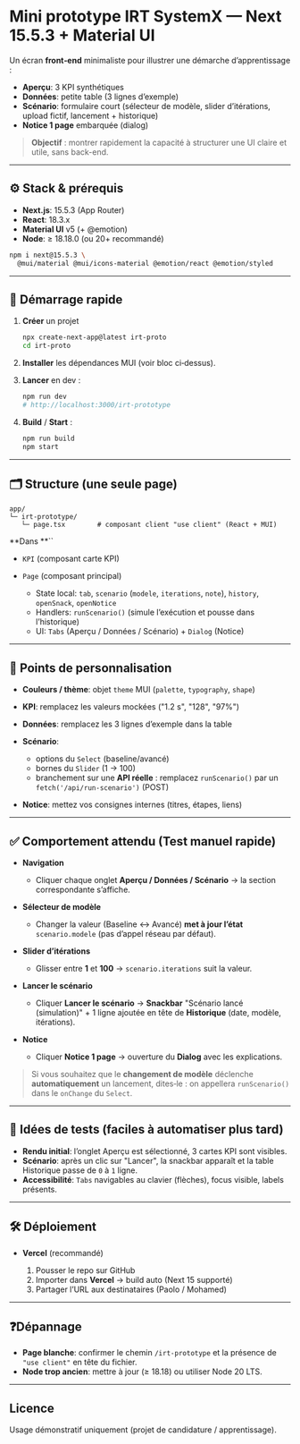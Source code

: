 # Mini prototype IRT SystemX — Next 15.5.3 + Material UI

Un écran **front‑end** minimaliste pour illustrer une démarche d’apprentissage :

* **Aperçu**: 3 KPI synthétiques
* **Données**: petite table (3 lignes d’exemple)
* **Scénario**: formulaire court (sélecteur de modèle, slider d’itérations, upload fictif, lancement + historique)
* **Notice 1 page** embarquée (dialog)

> **Objectif** : montrer rapidement la capacité à structurer une UI claire et utile, sans back-end.

---

## ⚙️ Stack & prérequis

* **Next.js**: 15.5.3 (App Router)
* **React**: 18.3.x
* **Material UI** v5 (+ @emotion)
* **Node**: ≥ 18.18.0 (ou 20+ recommandé)

```bash
npm i next@15.5.3 \
  @mui/material @mui/icons-material @emotion/react @emotion/styled
```

---

## 🚀 Démarrage rapide

1. **Créer** un projet

   ```bash
   npx create-next-app@latest irt-proto
   cd irt-proto
   ```
2. **Installer** les dépendances MUI (voir bloc ci‑dessus).
4. **Lancer** en dev :

   ```bash
   npm run dev
   # http://localhost:3000/irt-prototype
   ```
5. **Build** / **Start** :

   ```bash
   npm run build
   npm start
   ```

---

## 🗂️ Structure (une seule page)

```
app/
└─ irt-prototype/
   └─ page.tsx        # composant client "use client" (React + MUI)
```

\*\*Dans \*\*\`\`

* `KPI` (composant carte KPI)
* `Page` (composant principal)

  * State local: `tab`, `scenario` (`modele`, `iterations`, `note`), `history`, `openSnack`, `openNotice`
  * Handlers: `runScenario()` (simule l’exécution et pousse dans l’historique)
  * UI: `Tabs` (Aperçu / Données / Scénario) + `Dialog` (Notice)

---

## 🧩 Points de personnalisation

* **Couleurs / thème**: objet `theme` MUI (`palette`, `typography`, `shape`)
* **KPI**: remplacez les valeurs mockées ("1.2 s", "128", "97%")
* **Données**: remplacez les 3 lignes d’exemple dans la table
* **Scénario**:

  * options du `Select` (baseline/avancé)
  * bornes du `Slider` (1 → 100)
  * branchement sur une **API réelle** : remplacez `runScenario()` par un `fetch('/api/run-scenario')` (POST)
* **Notice**: mettez vos consignes internes (titres, étapes, liens)

---

## ✅ Comportement attendu (Test manuel rapide)

* **Navigation**

  * Cliquer chaque onglet **Aperçu / Données / Scénario** → la section correspondante s’affiche.
* **Sélecteur de modèle**

  * Changer la valeur (Baseline ↔ Avancé) **met à jour l’état** `scenario.modele` (pas d’appel réseau par défaut).
* **Slider d’itérations**

  * Glisser entre **1** et **100** → `scenario.iterations` suit la valeur.
* **Lancer le scénario**

  * Cliquer **Lancer le scénario** → **Snackbar** "Scénario lancé (simulation)" + 1 ligne ajoutée en tête de **Historique** (date, modèle, itérations).
* **Notice**

  * Cliquer **Notice 1 page** → ouverture du **Dialog** avec les explications.

> Si vous souhaitez que le **changement de modèle** déclenche **automatiquement** un lancement, dites‑le : on appellera `runScenario()` dans le `onChange` du `Select`.

---

## 🧪 Idées de tests (faciles à automatiser plus tard)

* **Rendu initial**: l’onglet Aperçu est sélectionné, 3 cartes KPI sont visibles.
* **Scénario**: après un clic sur "Lancer", la snackbar apparaît et la table Historique passe de `0` à `1` ligne.
* **Accessibilité**: `Tabs` navigables au clavier (flèches), focus visible, labels présents.

---

## 🛠️ Déploiement

* **Vercel** (recommandé)

  1. Pousser le repo sur GitHub
  2. Importer dans **Vercel** → build auto (Next 15 supporté)
  3. Partager l’URL aux destinataires (Paolo / Mohamed)

---

## ❓Dépannage

* **Page blanche**: confirmer le chemin `/irt-prototype` et la présence de `"use client"` en tête du fichier.
* **Node trop ancien**: mettre à jour (≥ 18.18) ou utiliser Node 20 LTS.

---

## Licence

Usage démonstratif uniquement (projet de candidature / apprentissage).

